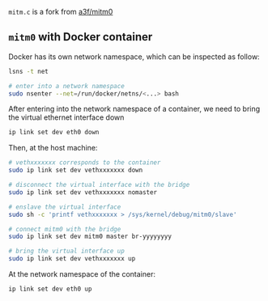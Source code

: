 `mitm.c` is a fork from [a3f/mitm0](https://github.com/a3f/mitm0)

## `mitm0` with Docker container

Docker has its own network namespace, which can be inspected as follow:

```bash
lsns -t net

# enter into a network namespace
sudo nsenter --net=/run/docker/netns/<...> bash
```

After entering into the network namespace of a container, we need to bring the virtual ethernet interface down

```bash
ip link set dev eth0 down
```

Then, at the host machine:

```bash
# vethxxxxxxx corresponds to the container
sudo ip link set dev vethxxxxxxx down

# disconnect the virtual interface with the bridge
sudo ip link set dev vethxxxxxxx nomaster

# enslave the virtual interface
sudo sh -c 'printf vethxxxxxxx > /sys/kernel/debug/mitm0/slave'

# connect mitm0 with the bridge
sudo ip link set dev mitm0 master br-yyyyyyyy

# bring the virtual interface up
sudo ip link set dev vethxxxxxxx up
```

At the network namespace of the container:

```bash
ip link set dev eth0 up
```